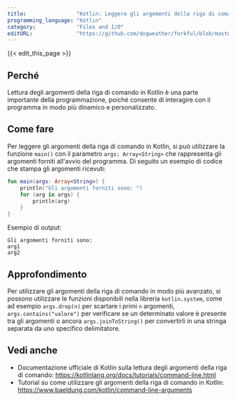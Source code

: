 ```yaml
---
title:                "Kotlin: Leggere gli argomenti della riga di comando"
programming_language: "Kotlin"
category:             "Files and I/O"
editURL:              "https://github.com/dogweather/forkful/blob/master/content/it/kotlin/reading-command-line-arguments.md"
---
```


{{< edit_this_page >}}

## Perché

Lettura degli argomenti della riga di comando in Kotlin è una parte importante della programmazione, poiché consente di interagire con il programma in modo più dinamico e personalizzato.

## Come fare

Per leggere gli argomenti della riga di comando in Kotlin, si può utilizzare la funzione `main()` con il parametro `args: Array<String>` che rappresenta gli argomenti forniti all'avvio del programma. Di seguito un esempio di codice che stampa gli argomenti ricevuti:

```Kotlin
fun main(args: Array<String>) {
    println("Gli argomenti forniti sono: ")
    for (arg in args) {
        println(arg)
    }
}
```

Esempio di output:
```
Gli argomenti forniti sono:
arg1
arg2
```

## Approfondimento

Per utilizzare gli argomenti della riga di comando in modo più avanzato, si possono utilizzare le funzioni disponibili nella libreria `kotlin.system`, come ad esempio `args.drop(n)` per scartare i primi `n` argomenti, `args.contains("valore")` per verificare se un determinato valore è presente tra gli argomenti o ancora `args.joinToString()` per convertirli in una stringa separata da uno specifico delimitatore.

## Vedi anche

- Documentazione ufficiale di Kotlin sulla lettura degli argomenti della riga di comando: https://kotlinlang.org/docs/tutorials/command-line.html
- Tutorial su come utilizzare gli argomenti della riga di comando in Kotlin: https://www.baeldung.com/kotlin/command-line-arguments